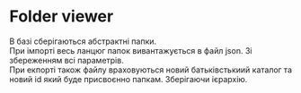 ﻿# Folder viewer

 В базі сберігаються абстрактні папки. <br>
 При імпорті весь ланцюг папок вивантажується в файл json. 
 Зі збереженням всі параметрів.<br>
 При екпорті також файлу враховуються новий батьківстькиий каталог та новий id який буде присвоєнно папкам.
 Зберігаючи ієрархію.